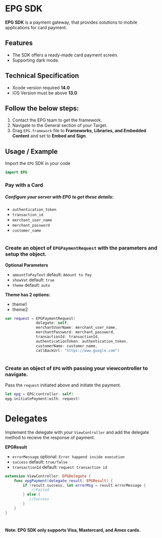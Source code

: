 # EPG SDK

**EPG SDK** is a payment gateway, that provides solutions to mobile applications for card payment.

## Features

- The SDK offers a ready-made card payment screen.
- Supporting dark mode.

## Technical Specification

- Xcode version required **14.0**
- iOS Version must be above **13.0**

## Follow the below steps:

1. Contact the EPG team to get the framework.
2. Navigate to the General section of your Target.
3. Drag ```EPG.framework``` file to **Frameworks, Libraries, and Embedded Content** and set to **Embed and Sign**.

## Usage / Example
Import the `EPG` SDK in your code
```swift
import EPG
```

### Pay with a Card

##### Configure your server with EPG to get these details:
- `authentication_token`
- `transaction_id`
- `merchant_user_name`
- `merchant_password`
- `customer_name`

#
### Create an object of ```EPGPaymentRequest``` with the parameters and setup the object.
**Optional Parameters**
- `amountToPayText` default: `Amount to Pay`
- `showVat` default: `true`
- `theme` default: `auto`

**Theme has 2 options:**
- theme1
- theme2

```swift
var request = EPGPaymentRequest(
              delegate: self,
              merchantUserName: merchant_user_name,
              merchantPassword: merchant_password,
              transactionId: transactionId,
              authenticationToken: authentication_token,
              customerName: customer_name,
              callBackUrl: "https://www.google.com")

 ``` 

#
### Create an object of ```EPG``` with passing your viewcontroller to navigate.

Pass the `request` initiated above and initiate the payment.

```swift                  
let epg = EPG(controller: self)
epg.initiatePayment(with: request)
```

# Delegates
Implement the delegate with your `ViewController` and add the delegate method to recieve the response of payment.

**EPGResult**
- `errorMessage` optional: `Error happend inside execution`
- `success` default: `true/false`
- `transactionId` default: `request transaction id`

```swift
extension ViewController: EPGDelegate {
    func epgPayment(delegate result: EPGResult) {
        if !result.success, let errorMsg = result.errorMessage {
            //Failed
        } else {
           //Success
        }
    }
}
```
#
**Note: EPG SDK only supports Visa, Mastercard, and Amex cards.**
#
